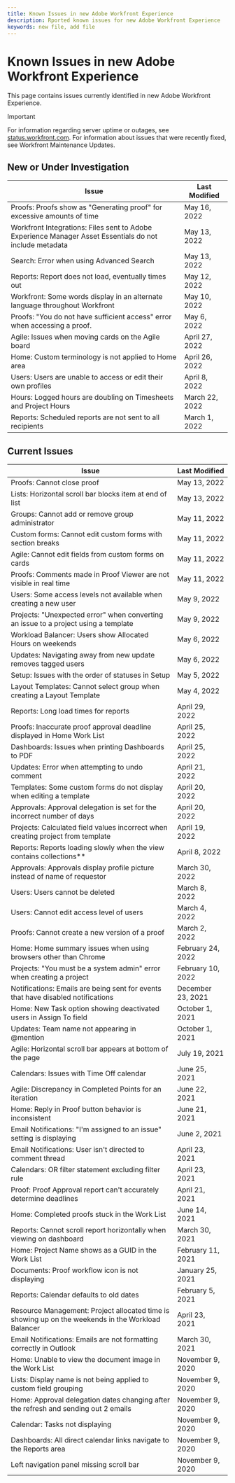 ```yaml
---
title: Known Issues in new Adobe Workfront Experience
description: Rported known issues for new Adobe Workfront Experience
keywords: new file, add file
---
```


# Known Issues in new Adobe Workfront Experience

This page contains issues currently identified in new Adobe Workfront Experience.

>[!IMPORTANT]
>
>For information regarding server uptime or outages, see [status.workfront.com](https://status.workfront.com). For information about issues that were recently fixed, see Workfront Maintenance Updates.

## New or Under Investigation

| **Issue**                                                                                               | **Last Modified** |
|---------------------------------------------------------------------------------------------------------|-------------------|
| Proofs: Proofs show as "Generating proof" for excessive amounts of time                                 | May 16, 2022      |
| Workfront Integrations: Files sent to Adobe Experience Manager Asset Essentials do not include metadata | May 13, 2022      |
| Search: Error when using Advanced Search                                                                | May 13, 2022      |
| Reports: Report does not load, eventually times out                                                     | May 12, 2022      |
| Workfront: Some words display in an alternate language throughout Workfront                             | May 10, 2022      |
| Proofs: "You do not have sufficient access" error when accessing a proof.                               | May 6, 2022       |
| Agile: Issues when moving cards on the Agile board                                                      | April 27, 2022    |
| Home: Custom terminology is not applied to Home area                                                    | April 26, 2022    |
| Users: Users are unable to access or edit their own profiles                                            | April 8, 2022     |
| Hours: Logged hours are doubling on Timesheets and Project Hours                                        | March 22, 2022    |
| Reports: Scheduled reports are not sent to all recipients                                               | March 1, 2022     |


## Current Issues

|                                             **Issue**                                              | **Last Modified** |
| -------------------------------------------------------------------------------------------------- | ----------------- |
| Proofs: Cannot close proof                                                                         | May 13, 2022      |
| Lists: Horizontal scroll bar blocks item at end of list                                            | May 13, 2022      |
| Groups: Cannot add or remove group administrator                                                   | May 11, 2022      |
| Custom forms: Cannot edit custom forms with section breaks                                         | May 11, 2022      |
| Agile: Cannot edit fields from custom forms on cards                                               | May 11, 2022      |
| Proofs: Comments made in Proof Viewer are not visible in real time                                 | May 11, 2022      |
| Users: Some access levels not available when creating a new user                                   | May 9, 2022       |
| Projects: "Unexpected error" when converting an issue to a project using a template                | May 9, 2022       |
| Workload Balancer: Users show Allocated Hours on weekends                                          | May 6, 2022       |
| Updates: Navigating away from new update removes tagged users                                      | May 6, 2022       |
| Setup: Issues with the order of statuses in Setup                                                  | May 5, 2022       |
| Layout Templates: Cannot select group when creating a Layout Template                              | May 4, 2022       |
| Reports: Long load times for reports                                                               | April 29, 2022    |
| Proofs: Inaccurate proof approval deadline displayed in Home Work List                             | April 25, 2022    |
| Dashboards: Issues when printing Dashboards to PDF                                                 | April 25, 2022    |
| Updates: Error when attempting to undo comment                                                     | April 21, 2022    |
| Templates: Some custom forms do not display when editing a template                                | April 20, 2022    |
| Approvals: Approval delegation is set for the incorrect number of days                             | April 20, 2022    |
| Projects: Calculated field values incorrect when creating project from template                    | April 19, 2022    |
| Reports: Reports loading slowly when the view contains collections**                               | April 8, 2022     |
| Approvals: Approvals display profile picture instead of name of requestor                          | March 30, 2022    |
| Users: Users cannot be deleted                                                                     | March 8, 2022     |
| Users: Cannot edit access level of users                                                           | March 4, 2022     |
| Proofs: Cannot create a new version of a proof                                                     | March 2, 2022     |
| Home: Home summary issues when using browsers other than Chrome                                    | February 24, 2022 |
| Projects: "You must be a system admin" error when creating a project                               | February 10, 2022 |
| Notifications: Emails are being sent for events that have disabled notifications                   | December 23, 2021 |
| Home: New Task option showing deactivated users in Assign To field                                 | October 1, 2021   |
| Updates: Team name not appearing in @mention                                                       | October 1, 2021   |
| Agile: Horizontal scroll bar appears at bottom of the page                                         | July 19, 2021     |
| Calendars: Issues with Time Off calendar                                                           | June 25, 2021     |
| Agile: Discrepancy in Completed Points for an iteration                                            | June 22, 2021     |
| Home: Reply in Proof button behavior is inconsistent                                               | June 21, 2021     |
| Email Notifications: "I'm assigned to an issue" setting is displaying                              | June 2, 2021      |
| Email Notifications: User isn't directed to comment thread                                         | April 23, 2021    |
| Calendars: OR filter statement excluding filter rule                                               | April 23, 2021    |
| Proof: Proof Approval report can't accurately determine deadlines                                  | April 21, 2021    |
| Home: Completed proofs stuck in the Work List                                                      | June 14, 2021     |
| Reports: Cannot scroll report horizontally when viewing on dashboard                               | March 30, 2021    |
| Home: Project Name shows as a GUID in the Work List                                                | February 11, 2021 |
| Documents: Proof workflow icon is not displaying                                                   | January 25, 2021  |
| Reports: Calendar defaults to old dates                                                            | February 5, 2021  |
| Resource Management: Project allocated time is showing up on the weekends in the Workload Balancer | April 23, 2021    |
| Email Notifications: Emails are not formatting correctly in Outlook                                | March 30, 2021    |
| Home: Unable to view the document image in the Work List                                           | November 9, 2020  |
| Lists: Display name is not being applied to custom field grouping                                  | November 9, 2020  |
| Home: Approval delegation dates changing after the refresh and sending out 2 emails                | November 9, 2020  |
| Calendar: Tasks not displaying                                                                     | November 9, 2020  |
| Dashboards: All direct calendar links navigate to the Reports area                                 | November 9, 2020  |
| Left navigation panel missing scroll bar                                                           | November 9, 2020  |



<!--


-->